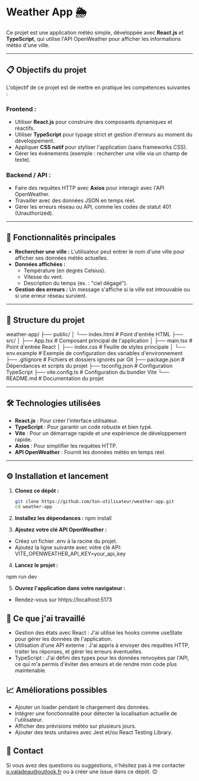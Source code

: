 # Weather App 🌦️

Ce projet est une application météo simple, développée avec **React.js** et **TypeScript**, qui utilise l'API OpenWeather pour afficher les informations météo d'une ville.

---

## 📋 Objectifs du projet

L'objectif de ce projet est de mettre en pratique les compétences suivantes :

### Frontend :
- Utiliser **React.js** pour construire des composants dynamiques et réactifs.
- Utiliser **TypeScript** pour typage strict et gestion d'erreurs au moment du développement.
- Appliquer **CSS natif** pour styliser l'application (sans frameworks CSS).
- Gérer les événements (exemple : rechercher une ville via un champ de texte).

### Backend / API :
- Faire des requêtes HTTP avec **Axios** pour interagir avec l'API OpenWeather.
- Travailler avec des données JSON en temps réel.
- Gérer les erreurs réseau ou API, comme les codes de statut 401 (Unauthorized).

---

## 🚀 Fonctionnalités principales

- **Rechercher une ville :** L'utilisateur peut entrer le nom d'une ville pour afficher ses données météo actuelles.
- **Données affichées :**
  - Température (en degrés Celsius).
  - Vitesse du vent.
  - Description du temps (ex. : "ciel dégagé").
- **Gestion des erreurs :** Un message s'affiche si la ville est introuvable ou si une erreur réseau survient.

---

## 📂 Structure du projet

weather-app/ ├── public/ │ └── index.html # Point d'entrée HTML ├── src/ │ ├── App.tsx # Composant principal de l'application │ ├── main.tsx # Point d'entrée React │ ├── index.css # Feuille de styles principale │ └── env.example # Exemple de configuration des variables d'environnement ├── .gitignore # Fichiers et dossiers ignorés par Git ├── package.json # Dépendances et scripts du projet ├── tsconfig.json # Configuration TypeScript ├── vite.config.ts # Configuration du bundler Vite └── README.md # Documentation du projet

---

## 🛠️ Technologies utilisées

- **React.js** : Pour créer l'interface utilisateur.
- **TypeScript** : Pour garantir un code robuste et bien typé.
- **Vite** : Pour un démarrage rapide et une expérience de développement rapide.
- **Axios** : Pour simplifier les requêtes HTTP.
- **API OpenWeather** : Fournit les données météo en temps réel.

---

## ⚙️ Installation et lancement

1. **Clonez ce dépôt :**
   ```bash
   git clone https://github.com/ton-utilisateur/weather-app.git
   cd weather-app

2. **Installez les dépendances :**
  npm install

3. **Ajoutez votre clé API OpenWeather :**

- Créez un fichier .env à la racine du projet. 
- Ajoutez la ligne suivante avec votre clé API: 
  VITE_OPENWEATHER_API_KEY=your_api_key

4. **Lancez le projet :**

npm run dev

5. **Ouvrez l'application dans votre navigateur :**

- Rendez-vous sur hhtps://localhost:5173

## 🌟 Ce que j'ai travaillé

- Gestion des états avec React : J'ai utilisé les hooks comme useState pour gérer les données de l'application.
- Utilisation d'une API externe : J'ai appris à envoyer des requêtes HTTP, traiter les réponses, et gérer les erreurs éventuelles.
- TypeScript : J'ai défini des types pour les données renvoyées par l'API, ce qui m'a permis d'éviter des erreurs et de rendre mon code plus maintenable.

## 📈 Améliorations possibles

- Ajouter un loader pendant le chargement des données.
- Intégrer une fonctionnalité pour détecter la localisation actuelle de l'utilisateur.
- Afficher des prévisions météo sur plusieurs jours.
- Ajouter des tests unitaires avec Jest et/ou React Testing Library.


## 📮 Contact 

Si vous avez des questions ou suggestions, n'hésitez pas à me contacter p.valadeau@outlook.fr ou à créer une issue dans ce dépôt. 😊